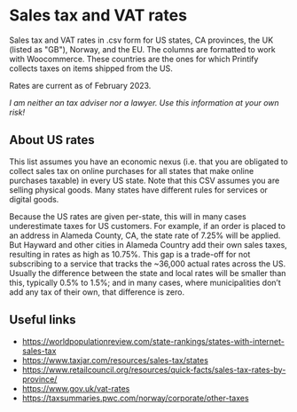 # Sales tax and VAT rates
Sales tax and VAT rates in .csv form for US states, CA provinces, the UK (listed as "GB"), Norway, and the EU. 
The columns are formatted to work with Woocommerce.
These countries are the ones for which Printify collects taxes on items shipped from the US.

Rates are current as of February 2023.

*I am neither an tax adviser nor a lawyer. Use this information at your own risk!*

## About US rates
This list assumes you have an economic nexus (i.e. that you are obligated to collect sales tax on online purchases for all states that make online purchases taxable) in every US state. Note that this CSV assumes you are selling physical goods. Many states have different rules for services or digital goods.

Because the US rates are given per-state, this will in many cases underestimate taxes for US customers. For example, if an order is placed to an address in Alameda County, CA, the state rate of 7.25% will be applied. But Hayward and other cities in Alameda Country add their own sales taxes, resulting in rates as high as 10.75%. This gap is a trade-off for not subscribing to a service that tracks the ~36,000 actual rates across the US. Usually the difference between the state and local rates will be smaller than this, typically 0.5% to 1.5%; and in many cases, where municipalities don’t add any tax of their own, that difference is zero.

## Useful links
* https://worldpopulationreview.com/state-rankings/states-with-internet-sales-tax
* https://www.taxjar.com/resources/sales-tax/states
* https://www.retailcouncil.org/resources/quick-facts/sales-tax-rates-by-province/
* https://www.gov.uk/vat-rates
* https://taxsummaries.pwc.com/norway/corporate/other-taxes
